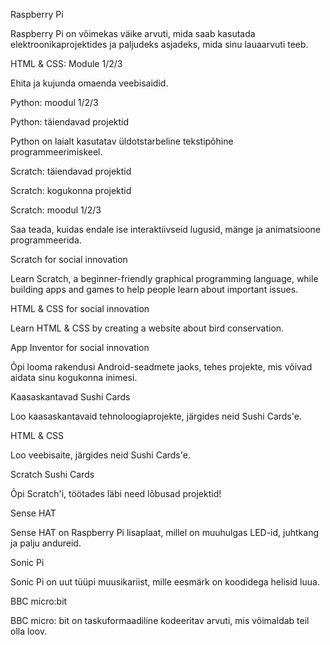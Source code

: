 Raspberry Pi

Raspberry Pi on võimekas väike arvuti, mida saab kasutada elektroonikaprojektides ja paljudeks asjadeks, mida sinu lauaarvuti teeb.

HTML & CSS: Module 1/2/3

Ehita ja kujunda omaenda veebisaidid.

Python: moodul 1/2/3

Python: täiendavad projektid

Python on laialt kasutatav üldotstarbeline tekstipõhine programmeerimiskeel.

Scratch: täiendavad projektid

Scratch: kogukonna projektid

Scratch: moodul 1/2/3

Saa teada, kuidas endale ise interaktiivseid lugusid, mänge ja animatsioone programmeerida.

Scratch for social innovation

Learn Scratch, a beginner-friendly graphical programming language, while building apps and games to help people learn about important issues.

HTML & CSS for social innovation

Learn HTML & CSS by creating a website about bird conservation.

App Inventor for social innovation

Õpi looma rakendusi Android-seadmete jaoks, tehes projekte, mis võivad aidata sinu kogukonna inimesi.

Kaasaskantavad Sushi Cards

Loo kaasaskantavaid tehnoloogiaprojekte, järgides neid Sushi Cards'e.

HTML & CSS

Loo veebisaite, järgides neid Sushi Cards'e.

Scratch Sushi Cards

Õpi Scratch'i, töötades läbi need lõbusad projektid!

Sense HAT

Sense HAT on Raspberry Pi lisaplaat, millel on muuhulgas LED-id, juhtkang ja palju andureid.

Sonic Pi

Sonic Pi on uut tüüpi muusikariist, mille eesmärk on koodidega helisid luua.

BBC micro:bit

BBC micro: bit on taskuformaadiline kodeeritav arvuti, mis võimaldab teil olla loov.